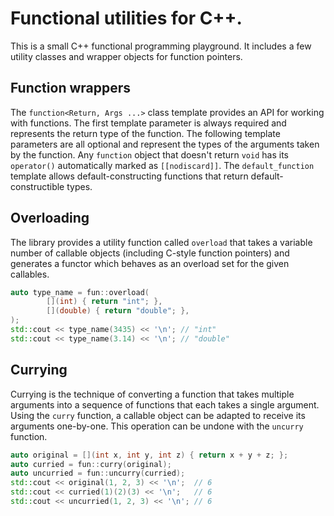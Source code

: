 # Functional utilities for C++.

This is a small C++ functional programming playground. It includes
a few utility classes and wrapper objects for function pointers.

## Function wrappers
The `function<Return, Args ...>` class template provides an API for working with functions.
The first template parameter is always required and represents the return type of the function.
The following template parameters are all optional and represent the types of the arguments taken by the function.
Any `function` object that doesn't return `void` has its `operator()` automatically marked as `[[nodiscard]]`.
The `default_function` template allows default-constructing functions
that return default-constructible types. 

## Overloading
The library provides a utility function called `overload` that
takes a variable number of callable objects (including C-style function pointers)
and generates a functor which behaves as an overload set for the given callables.

```cpp
auto type_name = fun::overload(
        [](int) { return "int"; },
        [](double) { return "double"; },
);
std::cout << type_name(3435) << '\n'; // "int"
std::cout << type_name(3.14) << '\n'; // "double"
```
## Currying
Currying is the technique of converting a function that takes multiple arguments into a sequence of functions that each takes a single argument.
Using the `curry` function, a callable object can be adapted to
receive its arguments one-by-one.  This operation can be undone with the
`uncurry` function.

```cpp
auto original = [](int x, int y, int z) { return x + y + z; };
auto curried = fun::curry(original);
auto uncurried = fun::uncurry(curried);
std::cout << original(1, 2, 3) << '\n';  // 6
std::cout << curried(1)(2)(3) << '\n';   // 6
std::cout << uncurried(1, 2, 3) << '\n'; // 6
```